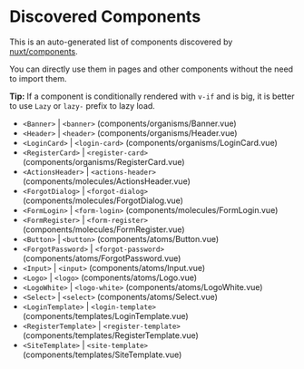 # Discovered Components

This is an auto-generated list of components discovered by [nuxt/components](https://github.com/nuxt/components).

You can directly use them in pages and other components without the need to import them.

**Tip:** If a component is conditionally rendered with `v-if` and is big, it is better to use `Lazy` or `lazy-` prefix to lazy load.

- `<Banner>` | `<banner>` (components/organisms/Banner.vue)
- `<Header>` | `<header>` (components/organisms/Header.vue)
- `<LoginCard>` | `<login-card>` (components/organisms/LoginCard.vue)
- `<RegisterCard>` | `<register-card>` (components/organisms/RegisterCard.vue)
- `<ActionsHeader>` | `<actions-header>` (components/molecules/ActionsHeader.vue)
- `<ForgotDialog>` | `<forgot-dialog>` (components/molecules/ForgotDialog.vue)
- `<FormLogin>` | `<form-login>` (components/molecules/FormLogin.vue)
- `<FormRegister>` | `<form-register>` (components/molecules/FormRegister.vue)
- `<Button>` | `<button>` (components/atoms/Button.vue)
- `<ForgotPassword>` | `<forgot-password>` (components/atoms/ForgotPassword.vue)
- `<Input>` | `<input>` (components/atoms/Input.vue)
- `<Logo>` | `<logo>` (components/atoms/Logo.vue)
- `<LogoWhite>` | `<logo-white>` (components/atoms/LogoWhite.vue)
- `<Select>` | `<select>` (components/atoms/Select.vue)
- `<LoginTemplate>` | `<login-template>` (components/templates/LoginTemplate.vue)
- `<RegisterTemplate>` | `<register-template>` (components/templates/RegisterTemplate.vue)
- `<SiteTemplate>` | `<site-template>` (components/templates/SiteTemplate.vue)

